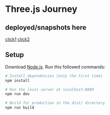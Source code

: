 # Three.js Journey

## deployed/snapshots here

[click1](https://helpful-cajeta-a073c0.netlify.app)
[click2](https://subtle-cobbler-2c3a25.netlify.app)



## Setup

Download [Node.js](https://nodejs.org/en/download/).
Run this followed commands:

```bash
# Install dependencies (only the first time)
npm install

# Run the local server at localhost:8080
npm run dev

# Build for production in the dist/ directory
npm run build
```
